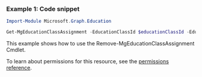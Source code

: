 ### Example 1: Code snippet

```powershellImport-Module Microsoft.Graph.Education

Get-MgEducationClassAssignment -EducationClassId $educationClassId -EducationAssignmentId $educationAssignmentId
```
This example shows how to use the Remove-MgEducationClassAssignment Cmdlet.
To learn about permissions for this resource, see the [permissions reference](/graph/permissions-reference).

